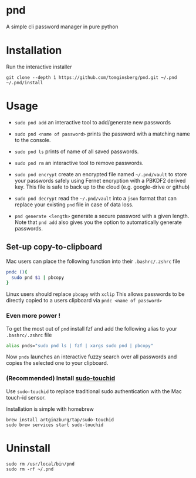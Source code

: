 # pnd

A simple cli password manager in pure python

# Installation

Run the interactive installer

```shell
git clone --depth 1 https://github.com/tomginsberg/pnd.git ~/.pnd
~/.pnd/install
```

# Usage

* `sudo pnd add` an interactive tool to add/generate new passwords

* `sudo pnd <name of password>` prints the password with a matching name to the console.

* `sudo pnd ls` prints of name of all saved passwords.

* `sudo pnd rm` an interactive tool to remove passwords.

* `sudo pnd encrypt` create an encrypted file named `~/.pnd/vault` to store your passwords safely using Fernet
  encryption with a PBKDF2 derived key. This file is safe to back up to the cloud (e.g. google-drive or github)

* `sudo pnd decrypt` read the `~/.pnd/vault` into a `json` format that can replace your existing `pnd` file in
  case of data loss.

* `pnd generate <length>` generate a secure password with a given length.
  Note that `pnd add` also gives you the option to automatically generate passwords.

## Set-up copy-to-clipboard

Mac users can place the following function into their `.bashrc/.zshrc` file

   ```bash
   pndc (){
     sudo pnd $1 | pbcopy
   }
   ```

Linux users should replace `pbcopy` with `xclip`
This allows passwords to be directly copied to a users clipboard via `pndc <name of password>`

### Even more power !

To get the most out of `pnd` install fzf and add the following alias to your `.bashrc/.zshrc` file

```bash
alias pnds="sudo pnd ls | fzf | xargs sudo pnd | pbcopy"
```

Now `pnds` launches an interactive fuzzy search over all passwords and copies the selected one to your clipboard.

### (Recommended) Install [sudo-touchid](https://github.com/artginzburg/sudo-touchid)

Use `sudo-touchid` to replace traditional sudo authentication with the Mac touch-id sensor.

Installation is simple with homebrew

   ```shell
   brew install artginzburg/tap/sudo-touchid
   sudo brew services start sudo-touchid
   ```

# Uninstall
    
```shell
sudo rm /usr/local/bin/pnd
sudo rm -rf ~/.pnd
```